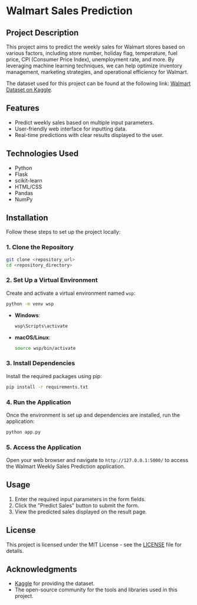 
# Walmart Sales Prediction

## Project Description

This project aims to predict the weekly sales for Walmart stores based on various factors, including store number, holiday flag, temperature, fuel price, CPI (Consumer Price Index), unemployment rate, and more. By leveraging machine learning techniques, we can help optimize inventory management, marketing strategies, and operational efficiency for Walmart.

The dataset used for this project can be found at the following link: [Walmart Dataset on Kaggle](https://www.kaggle.com/datasets/yasserh/walmart-dataset).

## Features

- Predict weekly sales based on multiple input parameters.
- User-friendly web interface for inputting data.
- Real-time predictions with clear results displayed to the user.

## Technologies Used

- Python
- Flask
- scikit-learn
- HTML/CSS
- Pandas
- NumPy

## Installation

Follow these steps to set up the project locally:

### 1. Clone the Repository

```bash
git clone <repository_url>
cd <repository_directory>
```

### 2. Set Up a Virtual Environment

Create and activate a virtual environment named `wsp`:

```bash
python -m venv wsp
```

- **Windows**:
  ```bash
  wsp\Scripts\activate
  ```

- **macOS/Linux**:
  ```bash
  source wsp/bin/activate
  ```

### 3. Install Dependencies

Install the required packages using pip:

```bash
pip install -r requirements.txt
```

### 4. Run the Application

Once the environment is set up and dependencies are installed, run the application:

```bash
python app.py
```

### 5. Access the Application

Open your web browser and navigate to `http://127.0.0.1:5000/` to access the Walmart Weekly Sales Prediction application.

## Usage

1. Enter the required input parameters in the form fields.
2. Click the "Predict Sales" button to submit the form.
3. View the predicted sales displayed on the result page.

## License

This project is licensed under the MIT License - see the [LICENSE](LICENSE) file for details.

## Acknowledgments

- [Kaggle](https://www.kaggle.com/) for providing the dataset.
- The open-source community for the tools and libraries used in this project.
